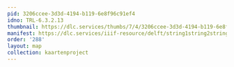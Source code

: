 ```yaml
---
pid: 3206ccee-3d3d-4194-b119-6e8f96c91ef4
idno: TRL-6.3.2.13
thumbnail: https://dlc.services/thumbs/7/4/3206ccee-3d3d-4194-b119-6e8f96c91ef4/full/400,339/0/default.jpg
manifest: https://dlc.services/iiif-resource/delft/string1string2string3/kaartenproject-2007/TRL-6.3.2.13
order: '288'
layout: map
collection: kaartenproject
---
```

